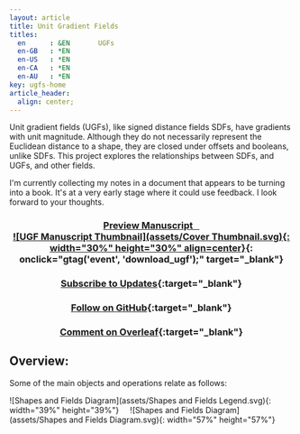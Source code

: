 ```yaml
---
layout: article
title: Unit Gradient Fields
titles:
  en      : &EN       UGFs
  en-GB   : *EN
  en-US   : *EN
  en-CA   : *EN
  en-AU   : *EN
key: ugfs-home
article_header:
  align: center;
---
```


<style>
h3 {
    text-align: center;
}
</style>

Unit gradient fields (UGFs), like signed distance fields SDFs, have gradients with unit magnitude.  Although they do not necessarily represent the Euclidean distance to a shape, they are closed under offsets and booleans, unlike SDFs.  This project explores the relationships between SDFs, and UGFs, and other fields.

I'm currently collecting my notes in a document that appears to be turning into a book.  It's at a very early stage where it could use feedback.  I look forward to your thoughts. 

### [Preview Manuscript&nbsp;&nbsp;&nbsp; <br>![UGF Manuscript Thumbnail](assets/Cover Thumbnail.svg){: width="30%" height="30%" align=center}]( {{site.data.ugf.latest}} ){: onclick="gtag('event', 'download_ugf');" target="_blank"}

### [Subscribe to Updates](https://docs.google.com/forms/d/e/1FAIpQLSc7ODKkQD2kd8LXfOm2oLpm4oX-CWgO6g4Hz_fSaMZh3sm75Q/viewform?usp=sf_link){:target="_blank"}

### [Follow on GitHub](https://github.com/bcourter/UGFs){:target="_blank"}

### [Comment on Overleaf](https://www.overleaf.com/read/fczzwxwhktsj){:target="_blank"}

## Overview:
Some of the main objects and operations relate as follows:

![Shapes and Fields Diagram](assets/Shapes and Fields Legend.svg){: width="39%" height="39%"}
&nbsp;&nbsp;&nbsp;
![Shapes and Fields Diagram](assets/Shapes and Fields Diagram.svg){: width="57%" height="57%"}


<script src="https://giscus.app/client.js"
        data-repo="bcourter/bcourter.github.io"
        data-repo-id="R_kgDOI8ujxA"
        data-category="Announcements"
        data-category-id="DIC_kwDOI8ujxM4CU1QC"
        data-mapping="pathname"
        data-strict="0"
        data-reactions-enabled="1"
        data-emit-metadata="0"
        data-input-position="bottom"
        data-theme="light"
        data-lang="en"
        crossorigin="anonymous"
        async>
</script>